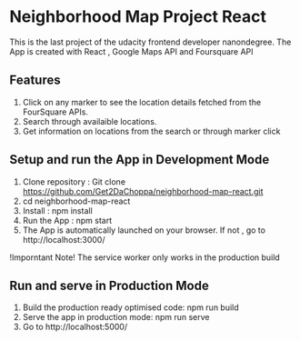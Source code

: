 # Neighborhood Map Project React

This is the last project of the udacity frontend developer nanondegree.
The App is created with React , Google Maps API and Foursquare API

## Features

1. Click on any marker to see the location details fetched from the FourSquare APIs.
2. Search through availaible locations.
3. Get information on locations from the search or through marker click

## Setup and run the App in Development Mode

1. Clone repository : Git clone https://github.com/Get2DaChoppa/neighborhood-map-react.git
2. cd neighborhood-map-react
3. Install : npm install
4. Run the App : npm start
5. The App is automatically launched on your browser. If not , go to http://localhost:3000/ 

!Imporntant Note! The service worker only works in the production build

## Run and serve in Production Mode

1. Build the production ready optimised code: npm run build
2. Serve the app in production mode: npm run serve
3. Go to http://localhost:5000/ 



